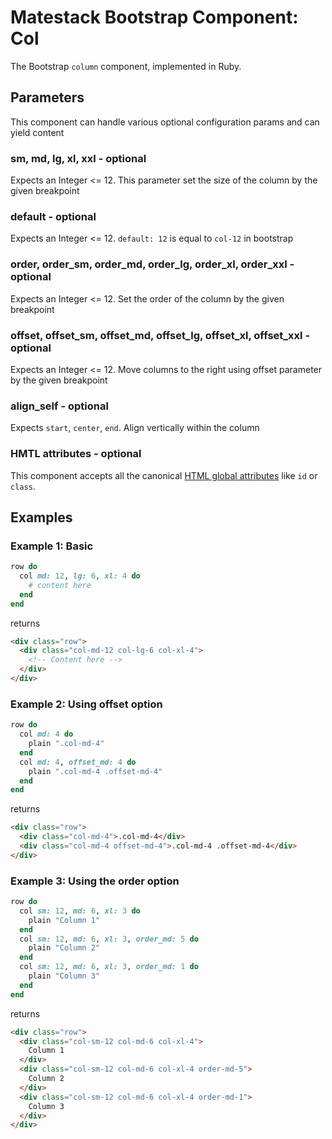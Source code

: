 # Matestack Bootstrap Component: Col

The Bootstrap `column` component, implemented in Ruby.

## Parameters
This component can handle various optional configuration params and can yield content

### sm, md, lg, xl, xxl - optional
Expects an Integer <= 12. This parameter set the size of the column by the given breakpoint

### default - optional
Expects an Integer <= 12. `default: 12` is equal to `col-12` in bootstrap 

### order, order_sm, order_md, order_lg, order_xl, order_xxl - optional
Expects an Integer <= 12. Set the order of the column by the given breakpoint

### offset, offset_sm, offset_md, offset_lg, offset_xl, offset_xxl - optional
Expects an Integer <= 12. Move columns to the right using offset parameter by the given breakpoint

### align_self - optional
Expects `start`, `center`, `end`. Align vertically within the column

### HMTL attributes - optional
This component accepts all the canonical [HTML global attributes](https://www.w3schools.com/tags/ref_standardattributes.asp) like `id` or `class`.

## Examples

### Example 1: Basic

```ruby
row do
  col md: 12, lg: 6, xl: 4 do
    # content here
  end
end
```

returns

```html
<div class="row">
  <div class="col-md-12 col-lg-6 col-xl-4">
    <!-- Content here -->
  </div>
</div>
```

### Example 2: Using offset option

```ruby
row do
  col md: 4 do
    plain ".col-md-4"
  end
  col md: 4, offset_md: 4 do
    plain ".col-md-4 .offset-md-4"
  end
end
```

returns

```html
<div class="row">
  <div class="col-md-4">.col-md-4</div>
  <div class="col-md-4 offset-md-4">.col-md-4 .offset-md-4</div>
</div>
```

### Example 3: Using the order option

```ruby
row do
  col sm: 12, md: 6, xl: 3 do          
    plain "Column 1"
  end
  col sm: 12, md: 6, xl: 3, order_md: 5 do          
    plain "Column 2"
  end
  col sm: 12, md: 6, xl: 3, order_md: 1 do
    plain "Column 3"
  end
end
```

returns

```html
<div class="row">
  <div class="col-sm-12 col-md-6 col-xl-4">
    Column 1
  </div>
  <div class="col-sm-12 col-md-6 col-xl-4 order-md-5">
    Column 2
  </div>
  <div class="col-sm-12 col-md-6 col-xl-4 order-md-1">
    Column 3
  </div>
</div>
```